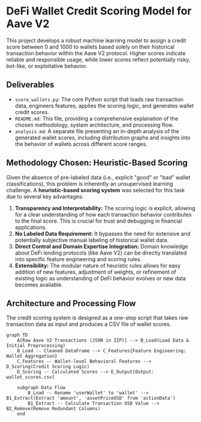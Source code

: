 # DeFi Wallet Credit Scoring Model for Aave V2

This project develops a robust machine learning model to assign a credit score between 0 and 1000 to wallets based solely on their historical transaction behavior within the Aave V2 protocol. Higher scores indicate reliable and responsible usage, while lower scores reflect potentially risky, bot-like, or exploitative behavior.

## Deliverables

-   `score_wallets.py`: The core Python script that loads raw transaction data, engineers features, applies the scoring logic, and generates wallet credit scores.
-   `README.md`: This file, providing a comprehensive explanation of the chosen methodology, system architecture, and processing flow.
-   `analysis.md`: A separate file presenting an in-depth analysis of the generated wallet scores, including distribution graphs and insights into the behavior of wallets across different score ranges.

## Methodology Chosen: Heuristic-Based Scoring

Given the absence of pre-labeled data (i.e., explicit "good" or "bad" wallet classifications), this problem is inherently an unsupervised learning challenge. A **heuristic-based scoring system** was selected for this task due to several key advantages:

1.  **Transparency and Interpretability:** The scoring logic is explicit, allowing for a clear understanding of how each transaction behavior contributes to the final score. This is crucial for trust and debugging in financial applications.
2.  **No Labeled Data Requirement:** It bypasses the need for extensive and potentially subjective manual labeling of historical wallet data.
3.  **Direct Control and Domain Expertise Integration:** Domain knowledge about DeFi lending protocols (like Aave V2) can be directly translated into specific feature engineering and scoring rules.
4.  **Extensibility:** The modular nature of heuristic rules allows for easy addition of new features, adjustment of weights, or refinement of existing logic as understanding of DeFi behavior evolves or new data becomes available.

## Architecture and Processing Flow

The credit scoring system is designed as a one-step script that takes raw transaction data as input and produces a CSV file of wallet scores.

```mermaid
graph TD
    A[Raw Aave V2 Transactions (JSON in ZIP)] --> B_Load(Load Data & Initial Preprocessing)
    B_Load -- Cleaned DataFrame --> C_Features{Feature Engineering: Wallet Aggregation}
    C_Features -- Wallet-level Behavioral Features --> D_Scoring(Credit Scoring Logic)
    D_Scoring -- Calculated Scores --> E_Output[Output: wallet_scores.csv]

    subgraph Data Flow
        B_Load -- Rename 'userWallet' to 'wallet' --> B1_Extract(Extract 'amount', 'assetPriceUSD' from 'actionData')
        B1_Extract -- Calculate Transaction USD Value --> B2_Remove(Remove Redundant Columns)
    end
